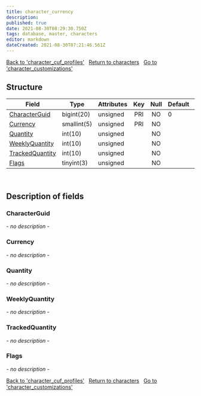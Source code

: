 ```yaml
---
title: character_currency
description: 
published: true
date: 2021-08-30T08:29:30.750Z
tags: database, master, characters
editor: markdown
dateCreated: 2021-08-30T07:21:46.561Z
---
```


<a href="https://dev.trinitycore.info/en/database/master/characters/character_cuf_profiles" class="mt-5 v-btn v-btn--depressed v-btn--flat v-btn--outlined theme--light v-size--default darkblue--text text--lighten-3"><span class="v-btn__content"><i aria-hidden="true" class="v-icon notranslate v-icon--left mdi mdi-arrow-left theme--light"></i><span>Back to 'character_cuf_profiles'</span></span></a>&nbsp;&nbsp;&nbsp;<a href="https://dev.trinitycore.info/en/database/master/characters/home" class="mt-5 v-btn v-btn--depressed v-btn--flat v-btn--outlined theme--light v-size--default darkblue--text text--lighten-3"><span class="v-btn__content"><i aria-hidden="true" class="v-icon notranslate v-icon--left mdi mdi-home-outline theme--light"></i><span>Return to characters</span></span></a>&nbsp;&nbsp;&nbsp;<a href="https://dev.trinitycore.info/en/database/master/characters/character_customizations" class="mt-5 v-btn v-btn--depressed v-btn--flat v-btn--outlined theme--light v-size--default darkblue--text text--lighten-3"><span class="v-btn__content"><span>Go to 'character_customizations'</span><i aria-hidden="true" class="v-icon notranslate v-icon--right mdi mdi-arrow-right theme--light"></i></span></a>

## Structure

| Field | Type | Attributes | Key | Null | Default | Extra | Comment |
| --- | --- | --- | :---: | :---: | --- | --- | --- |
| [CharacterGuid](#CharacterGuid) | bigint(20) | unsigned | PRI | NO | 0 |  |  |
| [Currency](#Currency) | smallint(5) | unsigned | PRI | NO |  |  |  |
| [Quantity](#Quantity) | int(10) | unsigned |  | NO |  |  |  |
| [WeeklyQuantity](#WeeklyQuantity) | int(10) | unsigned |  | NO |  |  |  |
| [TrackedQuantity](#TrackedQuantity) | int(10) | unsigned |  | NO |  |  |  |
| [Flags](#Flags) | tinyint(3) | unsigned |  | NO |  |  |  |
&nbsp;
## Description of fields

### CharacterGuid
*- no description -*
&nbsp;

### Currency
*- no description -*
&nbsp;

### Quantity
*- no description -*
&nbsp;

### WeeklyQuantity
*- no description -*
&nbsp;

### TrackedQuantity
*- no description -*
&nbsp;

### Flags
*- no description -*
&nbsp;

<a href="https://dev.trinitycore.info/en/database/master/characters/character_cuf_profiles" class="mt-5 v-btn v-btn--depressed v-btn--flat v-btn--outlined theme--light v-size--default darkblue--text text--lighten-3"><span class="v-btn__content"><i aria-hidden="true" class="v-icon notranslate v-icon--left mdi mdi-arrow-left theme--light"></i><span>Back to 'character_cuf_profiles'</span></span></a>&nbsp;&nbsp;&nbsp;<a href="https://dev.trinitycore.info/en/database/master/characters/home" class="mt-5 v-btn v-btn--depressed v-btn--flat v-btn--outlined theme--light v-size--default darkblue--text text--lighten-3"><span class="v-btn__content"><i aria-hidden="true" class="v-icon notranslate v-icon--left mdi mdi-home-outline theme--light"></i><span>Return to characters</span></span></a>&nbsp;&nbsp;&nbsp;<a href="https://dev.trinitycore.info/en/database/master/characters/character_customizations" class="mt-5 v-btn v-btn--depressed v-btn--flat v-btn--outlined theme--light v-size--default darkblue--text text--lighten-3"><span class="v-btn__content"><span>Go to 'character_customizations'</span><i aria-hidden="true" class="v-icon notranslate v-icon--right mdi mdi-arrow-right theme--light"></i></span></a>


